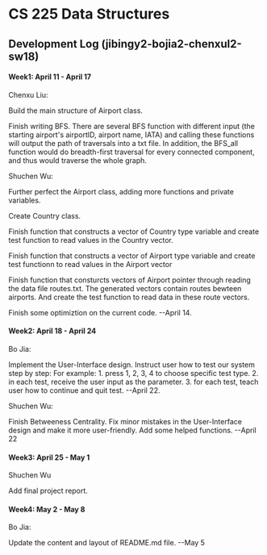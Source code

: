 # CS 225 Data Structures
## Development Log (jibingy2-bojia2-chenxul2-sw18)

#### Week1: April 11 - April 17


Chenxu Liu: 
  
  Build the main structure of Airport class. 
  
  Finish writing BFS. There are several BFS function with different input (the starting airport's airportID, airport name, IATA) and calling these functions will output the path of traversals into a txt file. In addition, the BFS_all function would do breadth-first traversal for every connected component, and thus would traverse the whole graph.

Shuchen Wu:
  
  Further perfect the Airport class, adding more functions and private variables.
  
  Create Country class.
  
  Finish function that constructs a vector of Country type variable and create test function to read values in the Country vector.
  
  Finish function that constructs a vector of Airport type variable and create test functionn to read values in the Airport vector
  
  Finish function that consturcts vectors of Airport pointer through reading the data file routes.txt. The generated vectors contain routes bewteen airports. And create the test function to read data in these route vectors.
  
  Finish some optimiztion on the current code. --April 14. 
  

#### Week2: April 18 - April 24


Bo Jia:
  
  Implement the User-Interface design.
  Instruct user how to test our system step by step:
  For example: 
    1. press 1, 2, 3, 4 to choose specific test type.
    2. in each test, receive the user input as the parameter.
    3. for each test, teach user how to continue and quit test. --April 22.
  
Shuchen Wu:

  Finish Betweeness Centrality.
  Fix minor mistakes in the User-Interface design and make it more user-friendly.
  Add some helped functions.  --April 22
  
  
#### Week3: April 25 - May 1

Shuchen Wu

  Add final project report.

#### Week4: May 2 - May 8

Bo Jia:

  Update the content and layout of README.md file.  --May 5